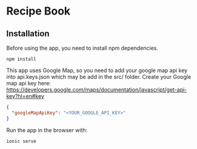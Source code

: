 # Recipe Book

## Installation
Before using the app, you need to install npm dependencies. 

```
npm install
```

This app uses Google Map, so you need to add your google map api key into api.keys.json which may be add in the src/ folder.
Create your Google map api key here: https://developers.google.com/maps/documentation/javascript/get-api-key?hl=en#key

```json
{
  "googleMapApiKey": "<YOUR_GOOGLE_API_KEY>"
}
```

Run the app in the browser with:
```
ionic serve
```